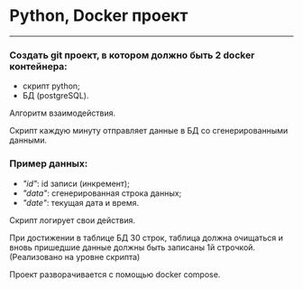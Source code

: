 #	Python, Docker проект
___

### Создать git проект, в котором должно быть 2 docker контейнера: 
+	скрипт python;
+	БД (postgreSQL).

Алгоритм взаимодействия.

Скрипт каждую минуту отправляет данные в БД cо сгенерированными данными.

### Пример данных:

+	*"id"*: id записи (инкремент);
+	*"data"*: сгенерированная строка данных;
+	*"date"*: текущая дата и время.

Скрипт логирует свои действия.

При достижении в таблице БД 30 строк, таблица должна очищаться и вновь пришедшие данные должны быть записаны 1й строчкой.(Реализовано на уровне скрипта)

Проект разворачивается с помощью docker compose.
